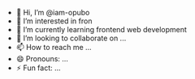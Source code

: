 - 👋 Hi, I’m @iam-opubo
- 👀 I’m interested in fron
- 🌱 I’m currently learning frontend web development 
- 💞️ I’m looking to collaborate on ...
- 📫 How to reach me ...
- 😄 Pronouns: ...
- ⚡ Fun fact: ...

<!---
iam-opubo/iam-opubo is a ✨ special ✨ repository because its `README.md` (this file) appears on your GitHub profile.
You can click the Preview link to take a look at your changes.
--->
